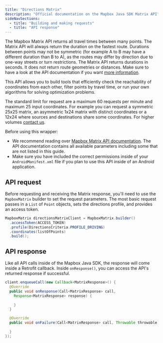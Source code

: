 ```yaml
---
title: "Directions Matrix"
description: "Official documentation on the Mapbox Java SDK Matrix API"
sideNavSections:
  - title: "Building and making requests"
  - title: "API response"
---
```


The Mapbox Matrix API returns all travel times between many points. The Matrix API will always return the duration on the fastest route. Durations between points may not be symmetric (for example A to B may have a different duration than B to A), as the routes may differ by direction due to one-way streets or turn restrictions. The Matrix API returns durations in seconds. It does not return route geometries or distances. Make sure to have a look at the API documentation if you want [more information](https://www.mapbox.com/api-documentation/#matrix).

This API allows you to build tools that efficiently check the reachability of coordinates from each other, filter points by travel time, or run your own algorithms for solving optimization problems.

The standard limit for request are a maximum 60 requests per minute and maximum 25 input coordinates. For example you can request a symmetric 25x25 matrix, an asymmetric 1x24 matrix with distinct coordinates or a 12x24 where sources and destinations share some coordinates. For higher volumes [contact us](https://www.mapbox.com/contact/sales).

Before using this wrapper:

- We recommend reading over [Mapbox Matrix API documentation](https://www.mapbox.com/api-documentation/#matrix). The API documentation contains all available parameters including some that are not listed in this guide.
- Make sure you have included the correct permissions inside of your `AndroidManifest.xml` file if you plan to use this API inside of an Android application.

## API request

Before requesting and receiving the Matrix response, you'll need to use the `MapboxMatrix` builder to set the request parameters. The most basic request passes in a `List` of `Point` objects, sets the directions profile, and provides an access token.

```java
MapboxMatrix directionsMatrixClient = MapboxMatrix.builder()
  .accessToken(ACCESS_TOKEN)
  .profile(DirectionsCriteria.PROFILE_DRIVING)
  .coordinates(listOfPoints)
  .build();
```

## API response

Like all API calls inside of the Mapbox Java SDK, the response will come inside a Retrofit callback. Inside `onResponse()`, you can access the API's returned response if successful.

```java
client.enqueueCall(new Callback<MatrixResponse>() {
  @Override
  public void onResponse(Call<MatrixResponse> call,
    Response<MatrixResponse> response) {
    
    }
  }

  @Override
  public void onFailure(Call<MatrixResponse> call, Throwable throwable) {
    
  }
});
```
